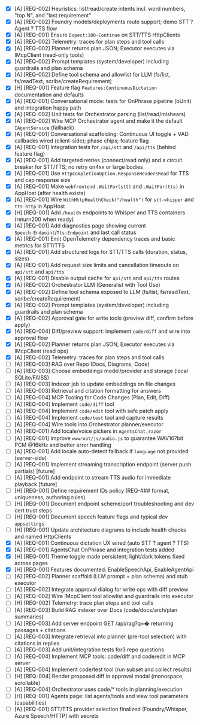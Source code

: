 - [x] [A] [REQ-002] Heuristics: list/read/create intents incl. word numbers, "top N", and "last requirement"
- [x] [A] [REQ-002] Foundry models/deployments route support; demo STT ? Agent ? TTS flow
- [x] [A] [REQ-001] Ensure `Expect:100-Continue` on STT/TTS HttpClients
- [x] [A] [REQ-002] Telemetry: traces for plan steps and tool calls
- [x] [A] [REQ-002] Planner returns plan JSON; Executor executes via IMcpClient (read-only tools)
- [x] [A] [REQ-002] Prompt templates (system/developer) including guardrails and plan schema
- [x] [A] [REQ-002] Define tool schema and allowlist for LLM (fs/list, fs/readText, scribe/createRequirement)
- [x] [H] [REQ-001] Feature flag `Features:ContinuousDictation` documentation and defaults
- [x] [A] [REQ-001] Conversational mode: tests for OnPhrase pipeline (bUnit) and integration happy path
- [x] [A] [REQ-002] Unit tests for Orchestrator parsing (list/read/mishears)
- [x] [A] [REQ-002] Wire MCP Orchestrator agent and make it the default `IAgentService` (fallback)
- [x] [A] [REQ-001] Conversational scaffolding: Continuous UI toggle + VAD callbacks wired (client-side); phase chips; feature flag
- [x] [A] [REQ-001] Integration tests for `/api/stt` and `/api/tts` (behind feature flag)
- [x] [A] [REQ-001] Add targeted retries (connect/read only) and a circuit breaker for STT/TTS; no retry on4xx or large bodies
- [x] [A] [REQ-001] Use `HttpCompletionOption.ResponseHeadersRead` for TTS and cap response size
- [x] [A] [REQ-001] Make `webfrontend` `.WaitFor(stt)` and `.WaitFor(tts)` in AppHost (after health exists)
- [x] [A] [REQ-001] Wire `WithHttpHealthCheck("/health")` for `stt-whisper` and `tts-http` in AppHost
- [x] [H] [REQ-001] Add `/health` endpoints to Whisper and TTS containers (return200 when ready)
- [x] [A] [REQ-001] Add diagnostics page showing current `Speech:Endpoint`/`Tts:Endpoint` and last call status
- [x] [A] [REQ-001] Emit OpenTelemetry dependency traces and basic metrics for STT/TTS
- [x] [A] [REQ-001] Add structured logs for STT/TTS calls (duration, status, sizes)
- [x] [A] [REQ-001] Add request size limits and cancellation timeouts on `api/stt` and `api/tts`
- [x] [A] [REQ-001] Disable output cache for `api/stt` and `api/tts` routes
- [x] [A] [REQ-002] Orchestrator LLM (Generalist with Tool Use)
- [x] [A] [REQ-002] Define tool schema exposed to LLM (fs/list, fs/readText, scribe/createRequirement)
- [x] [A] [REQ-002] Prompt templates (system/developer) including guardrails and plan schema
- [x] [A] [REQ-002] Approval gate for write tools (preview diff, confirm before apply)
- [x] [A] [REQ-004] Diff/preview support: implement `code/diff` and wire into approval flow
- [x] [A] [REQ-002] Planner returns plan JSON; Executor executes via IMcpClient (read ops)
- [x] [A] [REQ-002] Telemetry: traces for plan steps and tool calls
- [ ] [A] [REQ-003] RAG over Repo (Docs, Diagrams, Code)
- [ ] [A] [REQ-003] Choose embeddings model/provider and storage (local SQLite/FAISS)
- [ ] [A] [REQ-003] Indexer job to update embeddings on file changes
- [ ] [A] [REQ-003] Retrieval and citation formatting for answers
- [ ] [A] [REQ-004] MCP Tooling for Code Changes (Plan, Edit, Diff)
- [ ] [A] [REQ-004] Implement `code/diff` tool
- [ ] [A] [REQ-004] Implement `code/edit` tool with safe patch apply
- [ ] [A] [REQ-004] Implement `code/test` tool and capture results
- [ ] [A] [REQ-004] Wire tools into Orchestrator planner/executor
- [ ] [A] [REQ-001] Add locale/voice pickers in `AgentsChat.razor`
- [ ] [A] [REQ-001] Improve `wwwroot/js/audio.js` to guarantee WAV16?bit PCM @16kHz and better error handling
- [ ] [A] [REQ-001] Add locale auto-detect fallback if `language` not provided (server-side)
- [ ] [A] [REQ-001] Implement streaming transcription endpoint (server push partials) [future]
- [ ] [A] [REQ-001] Add endpoint to stream TTS audio for immediate playback [future]
- [ ] [H] [REQ-001] Define requirement IDs policy (REQ-### format, uniqueness, authoring rules)
- [ ] [H] [REQ-001] Document endpoint scheme/port troubleshooting and dev cert trust steps
- [ ] [H] [REQ-001] Document speech feature flags and typical dev `appsettings`
- [ ] [H] [REQ-001] Update architecture diagrams to include health checks and named HttpClients
- [x] [A] [REQ-001] Continuous dictation UX wired (auto STT ? agent ? TTS)
- [x] [A] [REQ-001] AgentsChat OnPhrase and integration tests added
- [x] [H] [REQ-001] Theme toggle made persistent; light/dark tokens fixed across pages
- [x] [H] [REQ-001] Features documented: EnableSpeechApi, EnableAgentApi
- [ ] [A] [REQ-002] Planner scaffold (LLM prompt + plan schema) and stub executor
- [ ] [A] [REQ-002] Integrate approval dialog for write ops with diff preview
- [ ] [A] [REQ-002] Wire IMcpClient tool allowlist and guardrails into executor
- [ ] [H] [REQ-002] Telemetry: trace plan steps and tool calls
- [ ] [A] [REQ-003] Build RAG indexer over Docs (code/docs/arch/plan summaries)
- [ ] [A] [REQ-003] Add server endpoint GET /api/rag?q=� returning passages + citations
- [ ] [A] [REQ-003] Integrate retrieval into planner (pre-tool selection) with citations in replies
- [ ] [A] [REQ-003] Add unit/integration tests for3 repo questions
- [ ] [A] [REQ-004] Implement MCP tools: code/diff and code/edit in MCP server
- [ ] [A] [REQ-004] Implement code/test tool (run subset and collect results)
- [ ] [H] [REQ-004] Render proposed diff in approval modal (monospace, scrollable)
- [ ] [A] [REQ-004] Orchestrator uses code/* tools in planning/execution
- [ ] [H] [REQ-001] Agents page: list agents/tools and view tool parameters (capabilities)
- [ ] [A] [REQ-001] STT/TTS provider selection finalized (Foundry/Whisper, Azure Speech/HTTP) with secrets
